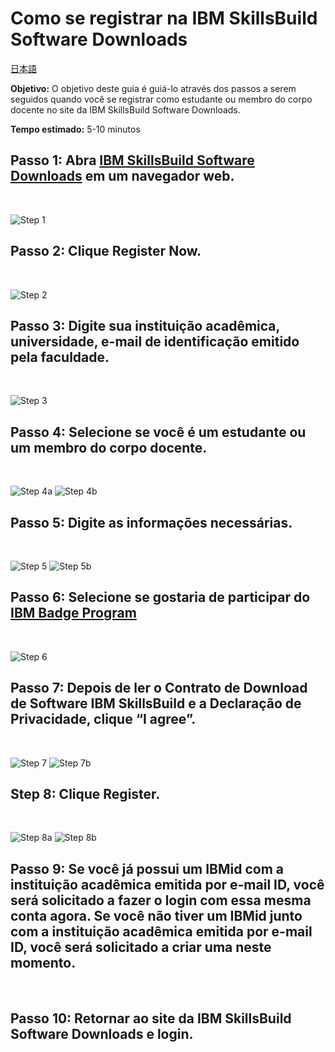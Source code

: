 # Como se registrar na IBM SkillsBuild Software Downloads

[日本語](/academic-initiative/jp/how-to/How-to-register-with-the-IBM-Academic-Initiative/readme.md)

**Objetivo:** O objetivo deste guia é guiá-lo através dos passos a serem seguidos quando você se registrar como estudante ou membro do corpo docente no site da IBM SkillsBuild Software Downloads.

**Tempo estimado:** 5-10 minutos

## Passo 1: Abra [IBM SkillsBuild Software Downloads](https://ibm.com/academic) em um navegador web.
<br />

![Step 1](images/step1.png)

## Passo 2: Clique **Register Now.**
<br />

![Step 2](images/step2.png)

## Passo 3: Digite sua instituição acadêmica, universidade, e-mail de identificação emitido pela faculdade.
<br />

![Step 3](images/step3.png)

## Passo 4: Selecione se você é um estudante ou um membro do corpo docente.
<br />

![Step 4a](images/step4a.png)
![Step 4b](images/step4b.png)

## Passo 5: Digite as informações necessárias.
<br />

![Step 5](images/step5a.png)
![Step 5b](images/step5b.png)

## Passo 6: Selecione se gostaria de participar do [IBM Badge Program](https://www.ibm.com/training/credentials)
<br />

![Step 6](images/step6.png)

## Passo 7: Depois de ler o Contrato de Download de Software IBM SkillsBuild e a Declaração de Privacidade, clique **“I agree”.**
<br />

![Step 7](images/step6a.png)
![Step 7b](images/step6b.png)
 
## Step 8: Clique **Register**.
<br />

![Step 8a](images/step7a.png)
![Step 8b](images/step7b.png)
 
## Passo 9: Se você já possui um IBMid com a instituição acadêmica emitida por e-mail ID, você será solicitado a fazer o login com essa mesma conta agora. Se você não tiver um IBMid junto com a instituição acadêmica emitida por e-mail ID, você será solicitado a criar uma neste momento.
<br />

## Passo 10: Retornar ao site da IBM SkillsBuild Software Downloads e login.